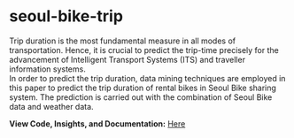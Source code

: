 # seoul-bike-trip

Trip duration is the most fundamental measure in all modes of transportation. Hence, it is crucial to predict the trip-time precisely for the advancement of Intelligent Transport Systems (ITS) and traveller information systems.   
In order to predict the trip duration, data mining techniques are employed in this paper to predict the trip duration of rental bikes in Seoul Bike sharing system. The prediction is carried out with the combination of Seoul Bike data and weather data. 

**View Code, Insights, and Documentation:** [Here](https://github.com/patilkiran123/seoul-bike-insights-and-predictions/blob/main/seoul-bike-insights-and-predictions.ipynb)
